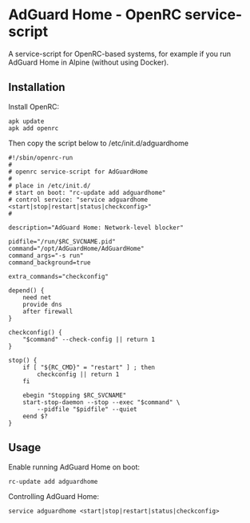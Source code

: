 # AdGuard Home - OpenRC service-script

A service-script for OpenRC-based systems, for example if you run AdGuard Home in Alpine (without using Docker).

## Installation

Install OpenRC:

    apk update
    apk add openrc

Then copy the script below to /etc/init.d/adguardhome

    #!/sbin/openrc-run
    #
    # openrc service-script for AdGuardHome
    #
    # place in /etc/init.d/
    # start on boot: "rc-update add adguardhome"
    # control service: "service adguardhome <start|stop|restart|status|checkconfig>"
    #

    description="AdGuard Home: Network-level blocker"

    pidfile="/run/$RC_SVCNAME.pid"
    command="/opt/AdGuardHome/AdGuardHome"
    command_args="-s run"
    command_background=true

    extra_commands="checkconfig"

    depend() {
        need net
        provide dns
        after firewall
    }

    checkconfig() {
        "$command" --check-config || return 1
    }

    stop() {
        if [ "${RC_CMD}" = "restart" ] ; then
            checkconfig || return 1
        fi

        ebegin "Stopping $RC_SVCNAME"
        start-stop-daemon --stop --exec "$command" \
            --pidfile "$pidfile" --quiet
        eend $?
    }

## Usage

Enable running AdGuard Home on boot:

    rc-update add adguardhome

Controlling AdGuard Home:

    service adguardhome <start|stop|restart|status|checkconfig>
